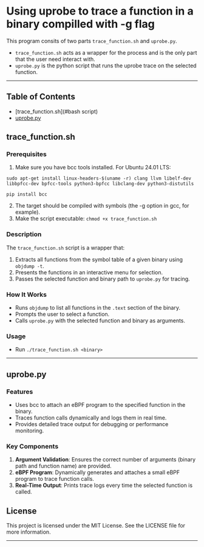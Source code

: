 # Using uprobe to trace a function in a binary compilled with -g flag

This program consits of two parts `trace_function.sh` and `uprobe.py`. 

- `trace_function.sh` acts as a wrapper for the process and is the only part that the user need interact with. 
- `uprobe.py` is the python script that runs the uprobe trace on the selected function.

---

## Table of Contents

- [trace_function.sh](#bash script)
- [uprobe.py](#features)


## trace_function.sh

### Prerequisites

1. Make sure you have bcc tools installed. For Ubuntu 24.01 LTS:
```
sudo apt-get install linux-headers-$(uname -r) clang llvm libelf-dev libbpfcc-dev bpfcc-tools python3-bpfcc libclang-dev python3-distutils

pip install bcc
```
2. The target should be compiled with symbols (the -g option in gcc, for example).
3. Make the script executable: `chmod +x trace_function.sh`

### Description

The `trace_function.sh` script is a wrapper that:
1. Extracts all functions from the symbol table of a given binary using `objdump -t`.
2. Presents the functions in an interactive menu for selection.
3. Passes the selected function and binary path to `uprobe.py` for tracing.

### How It Works

- Runs `objdump` to list all functions in the `.text` section of the binary.
- Prompts the user to select a function.
- Calls `uprobe.py` with the selected function and binary as arguments.

### Usage

- Run `./trace_function.sh <binary>`

---

## uprobe.py

### Features

- Uses bcc to attach an eBPF program to the specified function in the binary.
- Traces function calls dynamically and logs them in real time.
- Provides detailed trace output for debugging or performance monitoring.

### Key Components

1. **Argument Validation**: Ensures the correct number of arguments (binary path and function name) are provided.
2. **eBPF Program**: Dynamically generates and attaches a small eBPF program to trace function calls.
3. **Real-Time Output**: Prints trace logs every time the selected function is called.

## License
This project is licensed under the MIT License. See the LICENSE file for more information.

---
